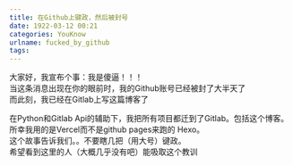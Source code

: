 ```yaml
---
title: 在Github上键政，然后被封号
date: 1922-03-12 00:21
categories: YouKnow
urlname: fucked_by_github
tags:
---
```

大家好，我宣布个事：我是傻逼！！！  
当这条消息出现在你的眼前时，我的Github账号已经被封了大半天了  
而此刻，我已经在Gitlab上写这篇博客了  

在Python和Gitlab Api的辅助下，我把所有项目都迁到了Gitlab。包括这个博客。所幸我用的是Vercel而不是github pages来跑的 Hexo。  
这个故事告诉我们。。不要瞎几把（用大号）键政。  
希望看到这里的人（大概几乎没有吧）能吸取这个教训
